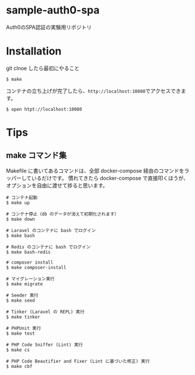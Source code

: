 # sample-auth0-spa
Auth0のSPA認証の実験用リポジトリ

# Installation
git clnoe したら最初にやること

```
$ make
```

コンテナの立ち上げが完了したら、`http://localhost:10080`でアクセスできます。

```
$ open htpt://localhost:10080
```

# Tips
## make コマンド集
Makefile に書いてあるコマンドは、全部 docker-compose 経由のコマンドをラッパーしているだけです。 慣れてきたら docker-compose で直接叩くほうが、オプションを自由に渡せて捗ると思います。

```
# コンテナ起動
$ make up

# コンテナ停止（db のデータが消えて初期化されます）
$ make down

# Laravel のコンテナに bash でログイン
$ make bash

# Redis のコンテナに bash でログイン
$ make bash-redis

# composer install
$ make composer-install

# マイグレーション実行
$ make migrate

# Seeder 実行
$ make seed

# Tinker (Laravel の REPL) 実行
$ make tinker

# PHPUnit 実行
$ make test

# PHP Code Sniffer (Lint) 実行
$ make cs

# PHP Code Beautifier and Fixer (Lint に基づいた修正) 実行
$ make cbf
```
